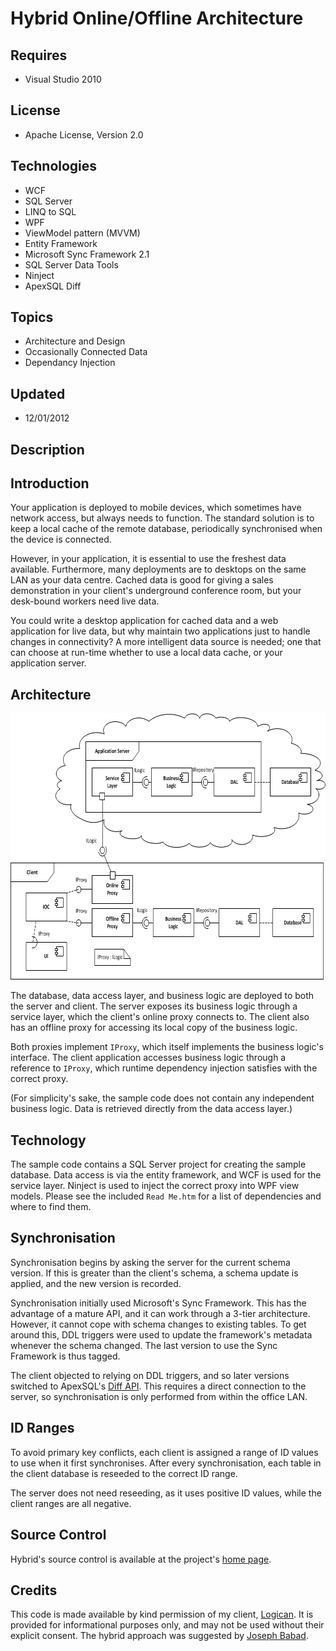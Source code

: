 # Hybrid Online/Offline Architecture
## Requires
- Visual Studio 2010
## License
- Apache License, Version 2.0
## Technologies
- WCF
- SQL Server
- LINQ to SQL
- WPF
- ViewModel pattern (MVVM)
- Entity Framework
- Microsoft Sync Framework 2.1
- SQL Server Data Tools
- Ninject
- ApexSQL Diff
## Topics
- Architecture and Design
- Occasionally Connected Data
- Dependancy Injection
## Updated
- 12/01/2012
## Description

<h2>Introduction</h2>
<p>Your application is deployed to mobile devices, which sometimes have network access, but always needs to function. The standard solution is to keep a local cache of the remote database, periodically synchronised when the device is connected.</p>
<p>However, in your application, it is essential to use the freshest data available. Furthermore, many deployments are to desktops on the same LAN as your data centre. Cached data is good for giving a sales demonstration in your client's underground conference
 room, but your desk-bound workers need live data.</p>
<p>You could write a desktop application for cached data and a web application for live data, but why maintain two applications just to handle changes in connectivity? A more intelligent data source is needed; one that can choose at run-time whether to use
 a local data cache, or your application server.</p>
<h2>Architecture</h2>
<p><img id="71541" src="71541-architecture.png" alt="architecture diagram" width="697" height="426"></p>
<p>The database, data access layer, and business logic are deployed to both the server and client. The server exposes its business logic through a service layer, which the client's online proxy connects to. The client also has an offline proxy for accessing
 its local copy of the business logic.</p>
<p>Both proxies implement <code>IProxy</code>, which itself implements the business logic's interface. The client application accesses business logic through a reference to
<code>IProxy</code>, which runtime dependency injection satisfies with the correct proxy.</p>
<p>(For simplicity's sake, the sample code does not contain any independent business logic. Data is retrieved directly from the data access layer.)</p>
<h2>Technology</h2>
<p>The sample code contains a SQL Server project for creating the sample database. Data access is via the entity framework, and WCF is used for the service layer. Ninject is used to inject the correct proxy into WPF view models. Please see the included
<code>Read Me.htm</code> for a list of dependencies and where to find them.</p>
<h2>Synchronisation</h2>
<p>Synchronisation begins by asking the server for the current schema version. If this is greater than the client's schema, a schema update is applied, and the new version is recorded.</p>
<p>Synchronisation initially used Microsoft's Sync Framework. This has the advantage of a mature API, and it can work through a 3-tier architecture. However, it cannot cope with schema changes to existing tables. To get around this, DDL triggers were used to
 update the framework's metadata whenever the schema changed. The last version to use the Sync Framework is thus tagged.</p>
<p>The client objected to relying on DDL triggers, and so later versions switched to ApexSQL's
<a href="http://www.apexsql.com/sql_tools_diffapi.aspx">Diff API</a>. This requires a direct connection to the server, so synchronisation is only performed from within the office LAN.</p>
<h2>ID Ranges</h2>
<p>To avoid primary key conflicts, each client is assigned a range of ID values to use when it first synchronises. After every synchronisation, each table in the client database is reseeded to the correct ID range.</p>
<p>The server does not need reseeding, as it uses positive ID values, while the client ranges are all negative.</p>
<h2>Source Control</h2>
<p>Hybrid's source control is available at the project's <a href="http://code.accursoft.com/hybrid/">
home page</a>.</p>
<h2>Credits</h2>
<p>This code is made available by kind permission of my client, <a href="http://www.logican.co.uk/">
Logican</a>. It is provided for informational purposes only, and may not be used without their explicit consent. The hybrid approach was suggested by
<a href="http://blog.solutionist-ltd.com/">Joseph Babad</a>.</p>
